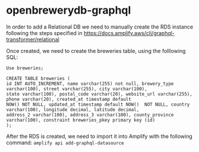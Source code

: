 # openbrewerydb-graphql

In order to add a Relational DB we need to manually create the RDS instance following the steps specified
in https://docs.amplify.aws/cli/graphql-transformer/relational

Once created, we need to create the breweries table, using the folllowing SQL:

```
Use breweries;

CREATE TABLE breweries (
id INT AUTO_INCREMENT, name varchar(255) not null, brewery_type varchar(100), street varchar(255), city varchar(100),
state varchar(100), postal_code varchar(20), website_url varchar(255), phone varchar(20), created_at timestamp default
NOW() NOT NULL, updated_at timestamp default NOW()  NOT NULL, country varchar(100), longitude decimal, latitude decimal,
address_2 varchar(100), address_3 varchar(100), county_province varchar(100), constraint breweries_pkey primary key (id)
);
```

After the RDS is created, we need to import it into Amplify with the following command:
`amplify api add-graphql-datasource`
